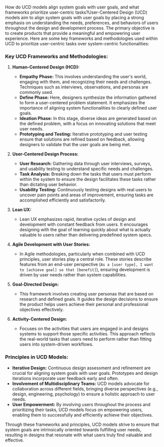 How do UCD models align system goals with user goals, and what frameworks prioritize user-centric tasks?User-Centered Design (UCD) models aim to align system goals with user goals by placing a strong emphasis on understanding the needs, preferences, and behaviors of users throughout the design and development process. The primary objective is to create products that provide a meaningful and empowering user experience. Here are some key frameworks and methodologies used within UCD to prioritize user-centric tasks over system-centric functionalities:

### Key UCD Frameworks and Methodologies:

1. **Human-Centered Design (HCD):**
   - **Empathy Phase:** This involves understanding the user's world, engaging with them, and recognizing their needs and challenges. Techniques such as interviews, observations, and personas are commonly used.
   - **Define Phase:** Here, designers synthesize the information gathered to form a user-centered problem statement. It emphasizes the importance of aligning system functionalities to clearly defined user goals.
   - **Ideation Phase:** In this stage, diverse ideas are generated based on the defined problem, with a focus on innovating solutions that meet user needs.
   - **Prototyping and Testing:** Iterative prototyping and user testing ensure that solutions are refined based on feedback, allowing designers to validate that the user goals are being met.

2. **User-Centered Design Process:**
   - **User Research:** Gathering data through user interviews, surveys, and usability testing to understand specific needs and challenges.
   - **Task Analysis:** Breaking down the tasks that users must perform within the system to ensure the design facilitates these tasks rather than dictating user behavior.
   - **Usability Testing:** Continuously testing designs with real users to uncover pain points and areas of improvement, ensuring tasks are accomplished efficiently and satisfactorily.

3. **Lean UX:**
   - Lean UX emphasizes rapid, iterative cycles of design and development with constant feedback from users. It encourages designing with the goal of learning quickly about what is actually valuable to users rather than delivering predefined system specs.

4. **Agile Development with User Stories:**
   - In Agile methodologies, particularly when combined with UCD principles, user stories play a central role. These stories describe features from an end-user perspective (`As a [user type], I want to [achieve goal] so that [benefit]`), ensuring development is driven by user needs rather than system capabilities.

5. **Goal-Directed Design:**
   - This framework involves creating user personas that are based on research and defined goals. It guides the design decisions to ensure the product helps users achieve their personal and professional objectives effectively.

6. **Activity-Centered Design:**
   - Focuses on the activities that users are engaged in and designs systems to support those specific activities. This approach reflects the real-world tasks that users need to perform rather than fitting users into system-driven workflows.

### Principles in UCD Models:

- **Iterative Design:** Continuous design assessment and refinement are crucial for aligning system goals with user goals. Prototypes and design iterations incorporate user feedback early and often.
- **Involvement of Multidisciplinary Teams:** UCD models advocate for collaboration across different fields, bringing diverse perspectives (e.g., design, engineering, psychology) to ensure a holistic approach to user needs.
- **User Empowerment:** By involving users throughout the process and prioritizing their tasks, UCD models focus on empowering users, enabling them to successfully and efficiently achieve their objectives.

Through these frameworks and principles, UCD models strive to ensure that system goals are intrinsically oriented towards fulfilling user needs, resulting in designs that resonate with what users truly find valuable and effective.